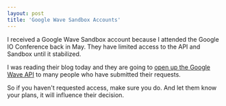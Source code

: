 ```yaml
---
layout: post
title: 'Google Wave Sandbox Accounts'
---
```

I received a Google Wave Sandbox account because I attended the Google IO Conference back in May. They have limited access to the API and Sandbox until it stabilized.<p></p>
I was reading their blog today and they are going to <a href="http://googlewavedev.blogspot.com/2009/07/google-wave-sandbox-update.html">open up the Google Wave API</a> to many people who have submitted their requests.<p></p>
So if you haven't requested access, make sure you do. And let them know your plans, it will influence their decision.